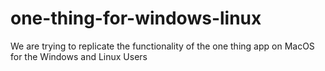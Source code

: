 # one-thing-for-windows-linux
We are trying to replicate the functionality of the one thing app on MacOS for the Windows and Linux Users
